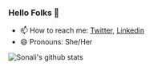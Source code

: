 ### Hello Folks 👋

<!--
**shonali2600/shonali2600** is a ✨ _special_ ✨ repository because its `README.md` (this file) appears on your GitHub profile.
-->
- 📫 How to reach me: [Twitter](https://twitter.com/shonali26__), [Linkedin](https://www.linkedin.com/in/sonali-kushwaha-8471071aa/)
- 😄 Pronouns: She/Her

![Sonali's github stats](https://github-readme-stats.vercel.app/api?username=shonali2600)
